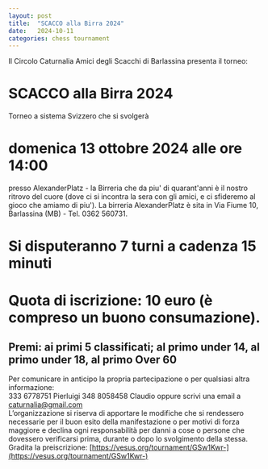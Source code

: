 ```yaml
---
layout: post
title:  "SCACCO alla Birra 2024"
date:   2024-10-11
categories: chess tournament
---
```

Il Circolo Caturnalia Amici degli Scacchi di Barlassina presenta il torneo:  
# SCACCO alla Birra 2024
Torneo a sistema Svizzero che si svolgerà
# domenica 13 ottobre 2024 alle ore 14:00
presso AlexanderPlatz - la Birreria che da piu' di quarant'anni è il nostro ritrovo del cuore (dove ci si incontra la sera con gli amici, e ci sfideremo al gioco che amiamo di piu').
La birreria AlexanderPlatz è sita in Via Fiume 10, Barlassina (MB) - Tel. 0362 560731.
# Si disputeranno 7 turni a cadenza 15 minuti
# Quota di iscrizione: 10 euro (è compreso un buono consumazione).
## Premi: ai primi 5 classificati; al primo under 14, al primo under 18, al primo Over 60
Per comunicare in anticipo la propria partecipazione o per qualsiasi altra informazione:  
333 6778751 Pierluigi 348 8058458 Claudio
oppure scrivi una email a caturnalia@gmail.com  
L’organizzazione si riserva di apportare le modifiche che si rendessero necessarie per il buon esito della manifestazione o per motivi di forza maggiore e declina ogni responsabilità per danni a cose o persone che dovessero verificarsi prima, durante o dopo lo svolgimento della stessa.  
Gradita la preiscrizione: [https://vesus.org/tournament/GSw1Kwr-](https://vesus.org/tournament/GSw1Kwr-)

